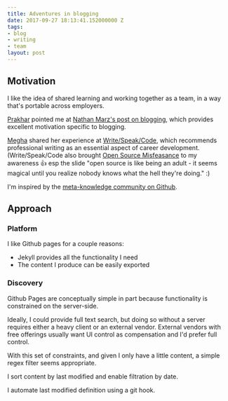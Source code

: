 ```yaml
---
title: Adventures in blogging
date: 2017-09-27 18:13:41.152000000 Z
tags:
- blog
- writing
- team
layout: post
---
```


## Motivation

I like the idea of shared learning and working together as a team, in a way that's portable across employers.

[Prakhar](https://github.com/prakhar1989) pointed me at [Nathan Marz's post on blogging](http://nathanmarz.com/blog/you-should-blog-even-if-you-have-no-readers.html), which provides excellent motivation specific to blogging.

[Megha](https://twitter.com/megha) shared her experience at [Write/Speak/Code](http://www.writespeakcode.com/), which recommends professional writing as an essential aspect of career development. (Write/Speak/Code also brought [Open Source Misfeasance](https://zachholman.com/talk/open-source-misfeasance/) to my awareness 👍 esp the slide "open source is like being an adult - it seems magical until you realize nobody knows what the hell they're doing." :)

I'm inspired by the [meta-knowledge community on Github](https://github.com/RichardLitt/meta-knowledge).

## Approach

### Platform

I like Github pages for a couple reasons:

* Jekyll provides all the functionality I need
* The content I produce can be easily exported

### Discovery

Github Pages are conceptually simple in part because functionality is constrained on the server-side.

Ideally, I could provide full text search, but doing so without a server requires either a heavy client or an external vendor. External vendors with free offerings usually want UI control as compensation and I'd prefer full control.

With this set of constraints, and given I only have a little content, a simple regex filter seems appropriate.

I sort content by last modified and enable filtration by date.

I automate last modified definition using a git hook.



